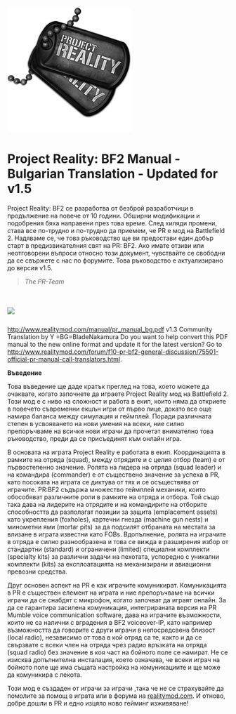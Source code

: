 # ![](/assets/PR_v1_Logo.png)

# **Project Reality: BF2 Manual - Bulgarian Translation - Updated for v1.5**

Project Reality: BF2 се разработва от безброй разработчици в продължение на повече от 10 години. Обширни модификации и подобрения бяха направени през това време. След хиляди промени, става
все по-трудно и по-трудно да приемем, че PR е мод на Battlefield 2. Надяваме се, че това ръководство ще ви предостави един добър старт в предизвикателния свят на PR: BF2. Ако имате отзиви или
неотговорени въпроси относно този документ, чувствайте се свободни да се свържете с нас по форумите. Това ръководство е актуализирано до версия v1.5.
>
> _The PR-Team_

# ![](/assets/flag.png)
http://www.realitymod.com/manual/pr_manual_bg.pdf
v1.3 Community Translation by Y =BG=BladeNakamura
Do you want to help convert this PDF manual to the new online format and update it for the latest version? 
Go to http://www.realitymod.com/forum/f10-pr-bf2-general-discussion/75501-official-pr-manual-call-translators.html.

**Въведение**

Това въведение ще даде кратък преглед на това, което можете да очаквате, когато започнете да играете Project Reality мод на Battlefield 2. Този мод е с ниво на сложност и работа в екип, които няма да откриете в повечето съвременни екшън игри от първо лице, докато все още намира баланса между симулация и геймплей. Поради различната степен в усвояването на нови умения на всеки, ние силно препоръчваме на всички нови играчи да прочетат внимателно това ръководство, преди да се присъединят към онлайн игра.

В основата на играта Project Reality е работата в екип. Координацията в рамките на отряда (squad), между отрядите и с целия отбор (team) е от първостепенно значение. Ролята на лидера на отряда
(squad leader) и на командира (commander) е от съществено значение за успеха в PR, като посоката на играта се диктува от тях и се осъществява от играчите. PR:BF2 съдържа множество геймплей
механики, които обособяват различните роли в рамките на отряда и отбора. Той също така дава на лидерите на отрядите и на командирите на отборите способността да разполагат позиции за защита
(emplacement assets) като укрепления (foxholes), картечни гнезда (machine gun nests) и минометни ями (mortar pits) за да подсилят отбраната на местата за влизане в играта известни като FOBs. 
Вдопълнение, ролята на играчите в отряда е силно разнообразена и това се вижда в разширения избор от стандартни (standard) и ограничени (limited) специални комплекти (specialty kits) за различни
задачи на пехотата, успоредно с уникални комплекти (kits) за експлоатацията на механизирани и авиационни превозни средства. 

Друг основен аспект на PR е как играчите комуникират. Комуникацията в PR е съществен елемент на играта и ние препоръчваме на всички играчи да се снабдят с микрофон, когато започват да играят
онлайн. За да се гарантира засилена комуникация, интегрираната версия на PR Mumble voice communication software, дава на играчите възможности, които не са налични с вградения в BF2 voiceover-IP,
като например възможността да говорите с други играчи в непосредсвена близост (local radio), независимо от това в кой отряд са те, както и да се свързвате с всеки член на отряда чрез радио
връзката на отряда (squad radio) без значение в коя част на бойното поле се намират. Не се изисква допълнителна инсталация, което означава, че всеки играч на бойното поле ще има същата настройка
на комуникациите и ще може да комуникира с лекота. 

Този мод е създаден от играчи за играчи ,така че не се страхувайте да помолите за помощ в играта или в форума на [realitymod.com](http://www.realitymod.com/forum/f360-general-technical-support).
И отново, добре дошли в PR и едно изцяло ново гейминг изживяване!